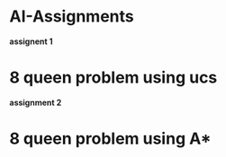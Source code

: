 # AI-Assignments
__assignent 1__
# 8 queen problem using ucs #

__assignment 2__
# 8 queen problem using A* #
